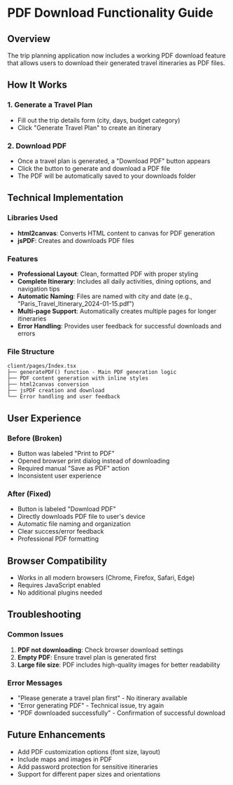 # PDF Download Functionality Guide

## Overview
The trip planning application now includes a working PDF download feature that allows users to download their generated travel itineraries as PDF files.

## How It Works

### 1. Generate a Travel Plan
- Fill out the trip details form (city, days, budget category)
- Click "Generate Travel Plan" to create an itinerary

### 2. Download PDF
- Once a travel plan is generated, a "Download PDF" button appears
- Click the button to generate and download a PDF file
- The PDF will be automatically saved to your downloads folder

## Technical Implementation

### Libraries Used
- **html2canvas**: Converts HTML content to canvas for PDF generation
- **jsPDF**: Creates and downloads PDF files

### Features
- **Professional Layout**: Clean, formatted PDF with proper styling
- **Complete Itinerary**: Includes all daily activities, dining options, and navigation tips
- **Automatic Naming**: Files are named with city and date (e.g., "Paris_Travel_Itinerary_2024-01-15.pdf")
- **Multi-page Support**: Automatically creates multiple pages for longer itineraries
- **Error Handling**: Provides user feedback for successful downloads and errors

### File Structure
```
client/pages/Index.tsx
├── generatePDF() function - Main PDF generation logic
├── PDF content generation with inline styles
├── html2canvas conversion
├── jsPDF creation and download
└── Error handling and user feedback
```

## User Experience

### Before (Broken)
- Button was labeled "Print to PDF"
- Opened browser print dialog instead of downloading
- Required manual "Save as PDF" action
- Inconsistent user experience

### After (Fixed)
- Button is labeled "Download PDF"
- Directly downloads PDF file to user's device
- Automatic file naming and organization
- Clear success/error feedback
- Professional PDF formatting

## Browser Compatibility
- Works in all modern browsers (Chrome, Firefox, Safari, Edge)
- Requires JavaScript enabled
- No additional plugins needed

## Troubleshooting

### Common Issues
1. **PDF not downloading**: Check browser download settings
2. **Empty PDF**: Ensure travel plan is generated first
3. **Large file size**: PDF includes high-quality images for better readability

### Error Messages
- "Please generate a travel plan first" - No itinerary available
- "Error generating PDF" - Technical issue, try again
- "PDF downloaded successfully" - Confirmation of successful download

## Future Enhancements
- Add PDF customization options (font size, layout)
- Include maps and images in PDF
- Add password protection for sensitive itineraries
- Support for different paper sizes and orientations
